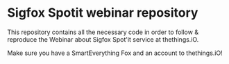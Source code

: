 # Sigfox Spotit webinar repository

This repository contains all the necessary code in order to follow & reproduce the Webinar about Sigfox Spot'it service at thethings.iO.

Make sure you have a SmartEverything Fox and an account to thethings.iO!
